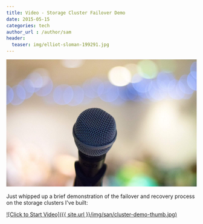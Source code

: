 ```yaml
---
title: Video - Storage Cluster Failover Demo
date: 2015-05-15
categories: tech
author_url : /author/sam
header:
  teaser: img/elliot-sloman-199291.jpg
---
```


![](/img/elliot-sloman-199291.jpg)

Just whipped up a brief demonstration of the failover and recovery process on the storage clusters I've built:

[![Click to Start Video]({{ site.url }}/img/san/cluster-demo-thumb.jpg)](https://youtu.be/_fRMtXWM3FU)
